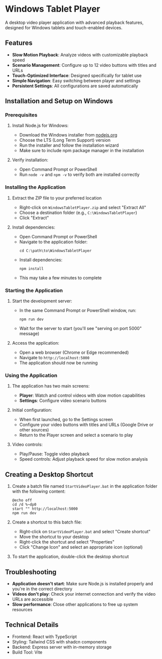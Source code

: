 # Windows Tablet Player

A desktop video player application with advanced playback features, designed for Windows tablets and touch-enabled devices.

## Features

- **Slow Motion Playback**: Analyze videos with customizable playback speed
- **Scenario Management**: Configure up to 12 video buttons with titles and URLs
- **Touch-Optimized Interface**: Designed specifically for tablet use
- **Simple Navigation**: Easy switching between player and settings
- **Persistent Settings**: All configurations are saved automatically

## Installation and Setup on Windows

### Prerequisites

1. Install Node.js for Windows:
   - Download the Windows installer from [nodejs.org](https://nodejs.org/)
   - Choose the LTS (Long Term Support) version
   - Run the installer and follow the installation wizard
   - Make sure to include npm package manager in the installation

2. Verify installation:
   - Open Command Prompt or PowerShell
   - Run `node -v` and `npm -v` to verify both are installed correctly

### Installing the Application

1. Extract the ZIP file to your preferred location
   - Right-click on `WindowsTabletPlayer.zip` and select "Extract All"
   - Choose a destination folder (e.g., `C:\WindowsTabletPlayer`)
   - Click "Extract"

2. Install dependencies:
   - Open Command Prompt or PowerShell
   - Navigate to the application folder:
     ```
     cd C:\path\to\WindowsTabletPlayer
     ```
   - Install dependencies:
     ```
     npm install
     ```
   - This may take a few minutes to complete

### Starting the Application

1. Start the development server:
   - In the same Command Prompt or PowerShell window, run:
     ```
     npm run dev
     ```
   - Wait for the server to start (you'll see "serving on port 5000" message)

2. Access the application:
   - Open a web browser (Chrome or Edge recommended)
   - Navigate to `http://localhost:5000`
   - The application should now be running

### Using the Application

1. The application has two main screens:
   - **Player**: Watch and control videos with slow motion capabilities
   - **Settings**: Configure video scenario buttons

2. Initial configuration:
   - When first launched, go to the Settings screen
   - Configure your video buttons with titles and URLs (Google Drive or other sources)
   - Return to the Player screen and select a scenario to play

3. Video controls:
   - Play/Pause: Toggle video playback
   - Speed controls: Adjust playback speed for slow motion analysis

## Creating a Desktop Shortcut

1. Create a batch file named `StartVideoPlayer.bat` in the application folder with the following content:
   ```batch
   @echo off
   cd /d %~dp0
   start "" http://localhost:5000
   npm run dev
   ```

2. Create a shortcut to this batch file:
   - Right-click on `StartVideoPlayer.bat` and select "Create shortcut"
   - Move the shortcut to your desktop
   - Right-click the shortcut and select "Properties"
   - Click "Change Icon" and select an appropriate icon (optional)

3. To start the application, double-click the desktop shortcut

## Troubleshooting

- **Application doesn't start**: Make sure Node.js is installed properly and you're in the correct directory
- **Videos don't play**: Check your internet connection and verify the video URLs are accessible
- **Slow performance**: Close other applications to free up system resources

## Technical Details

- Frontend: React with TypeScript
- Styling: Tailwind CSS with shadcn components
- Backend: Express server with in-memory storage
- Build Tool: Vite